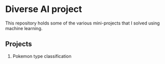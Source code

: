 # Diverse AI project
This repository holds some of the various mini-projects that I solved using machine learning.

## Projects
1. Pokemon type classification